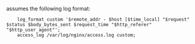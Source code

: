 assumes the following log format:

```
    log_format custom '$remote_addr - $host [$time_local] "$request" $status $body_bytes_sent $request_time "$http_referer" "$http_user_agent"';
	access_log /var/log/nginx/access.log custom;
```